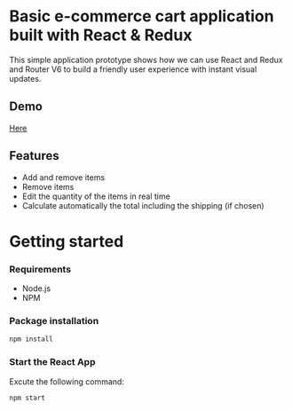 # Basic e-commerce cart application built with React & Redux

This simple application prototype shows how we can use React and Redux and Router V6 to build a friendly user experience with instant visual updates.

## Demo
[Here](http://shoes-store-p3.surge.sh)

## Features
* Add and remove items 
* Remove items
* Edit the quantity of the items in real time
* Calculate automatically the total including the shipping (if chosen)

# Getting started
### Requirements

* Node.js
* NPM

### Package installation
```bash
npm install
```
 ### Start the React App
 Excute the following command: 
```bash
npm start
```

